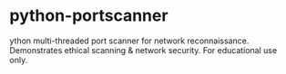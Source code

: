 # python-portscanner
ython multi-threaded port scanner for network reconnaissance. Demonstrates ethical scanning &amp; network security. For educational use only.
